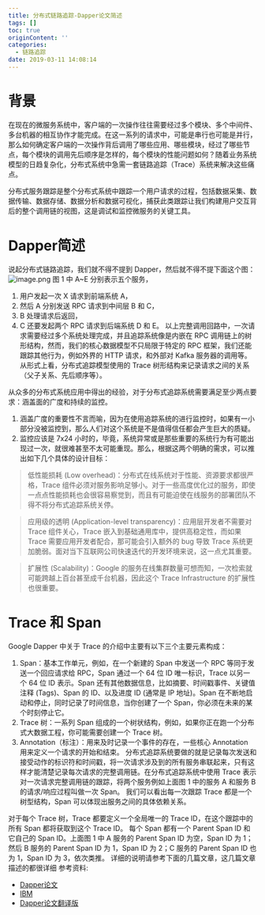 ```yaml
---
title: 分布式链路追踪-Dapper论文简述
tags: []
toc: true
originContent: ''
categories:
  - 链路追踪
date: 2019-03-11 14:08:14
---
```


# 背景
在现在的微服务系统中，客户端的一次操作往往需要经过多个模块、多个中间件、多台机器的相互协作才能完成。在这一系列的请求中，可能是串行也可能是并行，那么如何确定客户端的一次操作背后调用了哪些应用、哪些模块，经过了哪些节点，每个模块的调用先后顺序是怎样的，每个模块的性能问题如何？随着业务系统模型的日趋复杂化，分布式系统中急需一套链路追踪（Trace）系统来解决这些痛点。
<!-- more -->
分布式服务跟踪是整个分布式系统中跟踪一个用户请求的过程，包括数据采集、数据传输、数据存储、数据分析和数据可视化，捕获此类跟踪让我们构建用户交互背后的整个调用链的视图，这是调试和监控微服务的关键工具。
# Dapper简述
说起分布式链路追踪，我们就不得不提到 Dapper，然后就不得不提下面这个图：
![image.png](/images/2019/03/11/21711900-43c1-11e9-a8bd-cb8e5e5e5942.png)
图 1 中 A~E 分别表示五个服务，
1. 用户发起一次 X 请求到前端系统 A，  
2. 然后 A 分别发送 RPC 请求到中间层 B 和 C，  
3. B 处理请求后返回，  
4. C 还要发起两个 RPC 请求到后端系统 D 和 E。
以上完整调用回路中，一次请求需要经过多个系统处理完成，并且追踪系统像是内嵌在 RPC 调用链上的树形结构，然而，我们的核心数据模型不只局限于特定的 RPC 框架，我们还能跟踪其他行为，例如外界的 HTTP 请求，和外部对 Kafka 服务器的调用等。从形式上看，分布式追踪模型使用的 Trace 树形结构来记录请求之间的关系（父子关系、先后顺序等）。


从众多的分布式系统应用中得出的经验，对于分布式追踪系统需要满足至少两点要求：涵盖面的广度和持续的监控。
1. 涵盖广度的重要性不言而喻，因为在使用追踪系统的进行监控时，如果有一小部分没被监控到，那么人们对这个系统是不是值得信任都会产生巨大的质疑。
2. 监控应该是 7x24 小时的，毕竟，系统异常或是那些重要的系统行为有可能出现过一次，就很难甚至不太可能重现。那么，根据这两个明确的需求，可以推出如下几个具体的设计目标：

>低性能损耗 (Low overhead)：分布式在线系统对于性能、资源要求都很严格，Trace 组件必须对服务影响足够小。对于一些高度优化过的服务，即使一点点性能损耗也会很容易察觉到，而且有可能迫使在线服务的部署团队不得不将分布式追踪系统关停。

> 应用级的透明 (Application-level transparency)：应用层开发者不需要对 Trace 组件关心，Trace 嵌入到基础通用库中，提供高稳定性，而如果 Trace 需要应用开发者配合，那可能会引入额外的 bug 导致 Trace 系统更加脆弱。面对当下互联网公司快速迭代的开发环境来说，这一点尤其重要。

> 扩展性 (Scalability)：Google 的服务在线集群数量可想而知，一次检索就可能跨越上百台甚至成千台机器，因此这个 Trace Infrastructure 的扩展性也很重要。

# Trace 和 Span  

Google Dapper 中关于 Trace 的介绍中主要有以下三个主要元素构成：
1. Span：基本工作单元，例如，在一个新建的 Span 中发送一个 RPC 等同于发送一个回应请求给 RPC，Span 通过一个 64 位 ID 唯一标识，Trace 以另一个 64 位 ID 表示。Span 还有其他数据信息，比如摘要、时间戳事件、关键值注释 (Tags)、Span 的 ID、以及进度 ID (通常是 IP 地址)。Span 在不断地启动和停止，同时记录了时间信息，当你创建了一个 Span，你必须在未来的某个时刻停止它。
2. Trace 树：一系列 Span 组成的一个树状结构，例如，如果你正在跑一个分布式大数据工程，你可能需要创建一个 Trace 树。
3. Annotation（标注）：用来及时记录一个事件的存在，一些核心 Annotation 用来定义一个请求的开始和结束。
分布式追踪系统要做的就是记录每次发送和接受动作的标识符和时间戳，将一次请求涉及到的所有服务串联起来，只有这样才能清楚记录每次请求的完整调用链。在分布式追踪系统中使用 Trace 表示对一次请求完整调用链的跟踪，将两个服务例如上面图 1 中的服务 A 和服务 B 的请求/响应过程叫做一次 Span。 我们可以看出每一次跟踪 Trace 都是一个树型结构，Span 可以体现出服务之间的具体依赖关系。

对于每个 Trace 树，Trace 都要定义一个全局唯一的 Trace ID，在这个跟踪中的所有 Span 都将获取到这个 Trace ID。 每个 Span 都有一个 Parent Span ID 和它自己的 Span ID。上面图 1 中 A 服务的 Parent Span ID 为空，Span ID 为 1；然后 B 服务的 Parent Span ID 为 1，Span ID 为 2；C 服务的 Parent Span ID 也为 1，Span ID 为 3，依次类推。
详细的说明请参考下面的几篇文章，这几篇文章描述的都很详细
参考资料:
- [Dapper论文](https://storage.googleapis.com/pub-tools-public-publication-data/pdf/36356.pdf)
- [IBM](https://www.ibm.com/developerworks/cn/web/wa-distributed-systems-request-tracing/index.html)
- [Dapper论文翻译版](https://bigbully.github.io/Dapper-translation/)